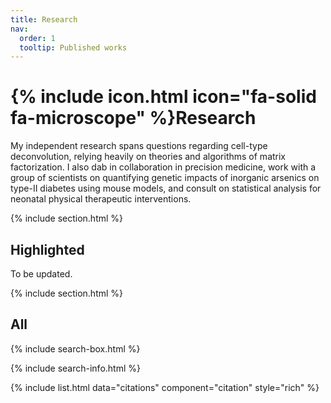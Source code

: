 ```yaml
---
title: Research
nav:
  order: 1
  tooltip: Published works
---
```


# {% include icon.html icon="fa-solid fa-microscope" %}Research

My independent research spans questions regarding cell-type deconvolution, relying heavily on theories and algorithms of matrix factorization. I also dab in collaboration in precision medicine, work with a group of scientists on quantifying genetic impacts of inorganic arsenics on type-II diabetes using mouse models, and consult on statistical analysis for neonatal physical therapeutic interventions.

{% include section.html %}

## Highlighted

<!-- {% include citation.html lookup="Open collaborative writing with Manubot" style="rich" %} -->

To be updated.

{% include section.html %}

## All

{% include search-box.html %}

{% include search-info.html %}

{% include list.html data="citations" component="citation" style="rich" %}
